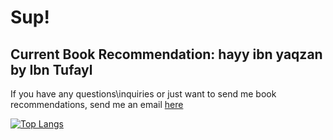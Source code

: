 # Sup!
## Current Book Recommendation: hayy ibn yaqzan by Ibn Tufayl 
If you have any questions\inquiries or just want to send me book recommendations, send me an email [here](mailto:ziadazmyahmed@gmail.com)

[![Top Langs](https://github-readme-stats.vercel.app/api/top-langs/?username=zelshahawy&size_weight=0.10&count_weight=0.90)](https://github.com/anuraghazra/github-readme-stats)
